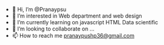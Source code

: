 - 👋 Hi, I’m @Pranaypsu
- 👀 I’m interested in Web department and web design 
- 🌱 I’m currently learning on javascript HTML Data scientific 
- 💞️ I’m looking to collaborate on ...
- 📫 How to reach me pranaypushp36@gmail.com

<!---
Pranaypsu/Pranaypsu is a ✨ special ✨ repository because its `README.md` (this file) appears on your GitHub profile.
You can click the Preview link to take a look at your changes.
--->

